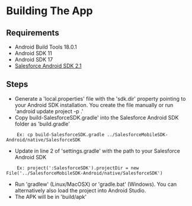 Building The App
================

Requirements
------------

* Android Build Tools 18.0.1
* Android SDK 11
* Android SDK 17
* [Salesforce Android SDK 2.1](https://github.com/forcedotcom/SalesforceMobileSDK-Android)

Steps
-----

* Generate a 'local.properties' file with the 'sdk.dir' property pointing to your Android SDK installation. You create the file manually or run 'android update project -p .'
* Copy build-SalesforceSDK.gradle' into the Salesforce Android SDK folder as 'build.gradle'
````
    Ex: cp build-SalesforceSDK.gradle ../SalesforceMobileSDK-Android/native/SalesforceSDK
````
* Update in line 2 of 'settings.gradle' with the path to your Salesforce Android SDK
````
    Ex: project(':SalesforceSDK').projectDir = new File('../SalesforceMobileSDK-Android/native/SalesforceSDK')
````
* Run 'gradlew' (Linux/MacOSX) or 'gradle.bat' (Windows). You can alternatively also load the project into Android Studio.
* The APK will be in 'build/apk'
